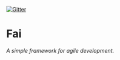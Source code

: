[![Gitter](https://badges.gitter.im/Join%20Chat.svg)](https://gitter.im/gikmx/fai?utm_source=badge&utm_medium=badge&utm_campaign=pr-badge&utm_content=body_badge)
# Fai
*A simple framework for agile development.*